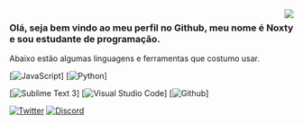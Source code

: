 <img align='right' src="https://github-readme-stats.vercel.app/api?Noxty=looskie&show_icons=true">

### Olá, seja bem vindo ao meu perfil no Github, meu nome é Noxty e sou estudante de programação.

Abaixo estão algumas linguagens e ferramentas que costumo usar.

[![JavaScript](https://img.icons8.com/ios/50/000000/javascript.png)]
[![Python](https://img.icons8.com/ios/50/000000/python.png)]


[![Sublime Text 3](https://img.icons8.com/ios/50/000000/sublime-text.png)]
[![Visual Studio Code](https://img.icons8.com/ios/50/000000/visual-studio-logo.png)]
[![Github](https://img.icons8.com/ios/50/000000/github.png)]


[![Twitter](https://img.icons8.com/fluent-systems-regular/50/000000/twitter.png)](https://twitter.com/blxcknoxty)
[![Discord](https://img.icons8.com/carbon-copy/50/000000/discord-logo.png)](https://discord.com/)

